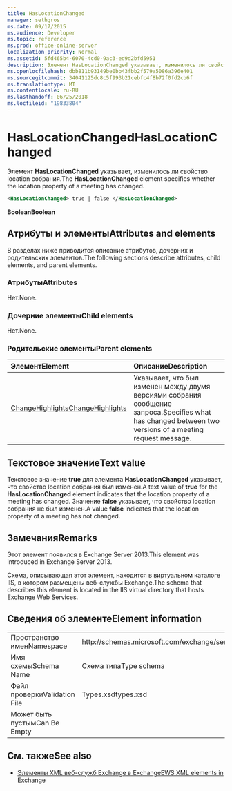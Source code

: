 ```yaml
---
title: HasLocationChanged
manager: sethgros
ms.date: 09/17/2015
ms.audience: Developer
ms.topic: reference
ms.prod: office-online-server
localization_priority: Normal
ms.assetid: 5fd465b4-6070-4cd0-9ac3-ed9d2bfd5951
description: Элемент HasLocationChanged указывает, изменилось ли свойство location собрания.
ms.openlocfilehash: dbb811b93149be0bb43fbb2f579a5086a396e401
ms.sourcegitcommit: 34041125dc8c5f993b21cebfc4f8b72f0fd2cb6f
ms.translationtype: MT
ms.contentlocale: ru-RU
ms.lasthandoff: 06/25/2018
ms.locfileid: "19833804"
---
```

# <a name="haslocationchanged"></a><span data-ttu-id="3400c-103">HasLocationChanged</span><span class="sxs-lookup"><span data-stu-id="3400c-103">HasLocationChanged</span></span>

<span data-ttu-id="3400c-104">Элемент **HasLocationChanged** указывает, изменилось ли свойство location собрания.</span><span class="sxs-lookup"><span data-stu-id="3400c-104">The **HasLocationChanged** element specifies whether the location property of a meeting has changed.</span></span> 
  
```XML
<HasLocationChanged> true | false </HasLocationChanged>
```

 <span data-ttu-id="3400c-105">**Boolean**</span><span class="sxs-lookup"><span data-stu-id="3400c-105">**Boolean**</span></span>
## <a name="attributes-and-elements"></a><span data-ttu-id="3400c-106">Атрибуты и элементы</span><span class="sxs-lookup"><span data-stu-id="3400c-106">Attributes and elements</span></span>

<span data-ttu-id="3400c-107">В разделах ниже приводится описание атрибутов, дочерних и родительских элементов.</span><span class="sxs-lookup"><span data-stu-id="3400c-107">The following sections describe attributes, child elements, and parent elements.</span></span>
  
### <a name="attributes"></a><span data-ttu-id="3400c-108">Атрибуты</span><span class="sxs-lookup"><span data-stu-id="3400c-108">Attributes</span></span>

<span data-ttu-id="3400c-109">Нет.</span><span class="sxs-lookup"><span data-stu-id="3400c-109">None.</span></span>
  
### <a name="child-elements"></a><span data-ttu-id="3400c-110">Дочерние элементы</span><span class="sxs-lookup"><span data-stu-id="3400c-110">Child elements</span></span>

<span data-ttu-id="3400c-111">Нет.</span><span class="sxs-lookup"><span data-stu-id="3400c-111">None.</span></span>
  
### <a name="parent-elements"></a><span data-ttu-id="3400c-112">Родительские элементы</span><span class="sxs-lookup"><span data-stu-id="3400c-112">Parent elements</span></span>

|<span data-ttu-id="3400c-113">**Элемент**</span><span class="sxs-lookup"><span data-stu-id="3400c-113">**Element**</span></span>|<span data-ttu-id="3400c-114">**Описание**</span><span class="sxs-lookup"><span data-stu-id="3400c-114">**Description**</span></span>|
|:-----|:-----|
|[<span data-ttu-id="3400c-115">ChangeHighlights</span><span class="sxs-lookup"><span data-stu-id="3400c-115">ChangeHighlights</span></span>](changehighlights.md) <br/> |<span data-ttu-id="3400c-116">Указывает, что был изменен между двумя версиями собрания сообщение запроса.</span><span class="sxs-lookup"><span data-stu-id="3400c-116">Specifies what has changed between two versions of a meeting request message.</span></span>  <br/> |
   
## <a name="text-value"></a><span data-ttu-id="3400c-117">Текстовое значение</span><span class="sxs-lookup"><span data-stu-id="3400c-117">Text value</span></span>

<span data-ttu-id="3400c-118">Текстовое значение **true** для элемента **HasLocationChanged** указывает, что свойство location собрания был изменен.</span><span class="sxs-lookup"><span data-stu-id="3400c-118">A text value of **true** for the **HasLocationChanged** element indicates that the location property of a meeting has changed.</span></span> <span data-ttu-id="3400c-119">Значение **false** указывает, что свойство location собрания не был изменен.</span><span class="sxs-lookup"><span data-stu-id="3400c-119">A value **false** indicates that the location property of a meeting has not changed.</span></span> 
  
## <a name="remarks"></a><span data-ttu-id="3400c-120">Замечания</span><span class="sxs-lookup"><span data-stu-id="3400c-120">Remarks</span></span>

<span data-ttu-id="3400c-121">Этот элемент появился в Exchange Server 2013.</span><span class="sxs-lookup"><span data-stu-id="3400c-121">This element was introduced in Exchange Server 2013.</span></span>
  
<span data-ttu-id="3400c-122">Схема, описывающая этот элемент, находится в виртуальном каталоге IIS, в котором размещены веб-службы Exchange.</span><span class="sxs-lookup"><span data-stu-id="3400c-122">The schema that describes this element is located in the IIS virtual directory that hosts Exchange Web Services.</span></span>
  
## <a name="element-information"></a><span data-ttu-id="3400c-123">Сведения об элементе</span><span class="sxs-lookup"><span data-stu-id="3400c-123">Element information</span></span>

|||
|:-----|:-----|
|<span data-ttu-id="3400c-124">Пространство имен</span><span class="sxs-lookup"><span data-stu-id="3400c-124">Namespace</span></span>  <br/> |http://schemas.microsoft.com/exchange/services/2006/types  <br/> |
|<span data-ttu-id="3400c-125">Имя схемы</span><span class="sxs-lookup"><span data-stu-id="3400c-125">Schema Name</span></span>  <br/> |<span data-ttu-id="3400c-126">Схема типа</span><span class="sxs-lookup"><span data-stu-id="3400c-126">Type schema</span></span>  <br/> |
|<span data-ttu-id="3400c-127">Файл проверки</span><span class="sxs-lookup"><span data-stu-id="3400c-127">Validation File</span></span>  <br/> |<span data-ttu-id="3400c-128">Types.xsd</span><span class="sxs-lookup"><span data-stu-id="3400c-128">types.xsd</span></span>  <br/> |
|<span data-ttu-id="3400c-129">Может быть пустым</span><span class="sxs-lookup"><span data-stu-id="3400c-129">Can Be Empty</span></span>  <br/> ||
   
## <a name="see-also"></a><span data-ttu-id="3400c-130">См. также</span><span class="sxs-lookup"><span data-stu-id="3400c-130">See also</span></span>



- [<span data-ttu-id="3400c-131">Элементы XML веб-служб Exchange в Exchange</span><span class="sxs-lookup"><span data-stu-id="3400c-131">EWS XML elements in Exchange</span></span>](ews-xml-elements-in-exchange.md)

